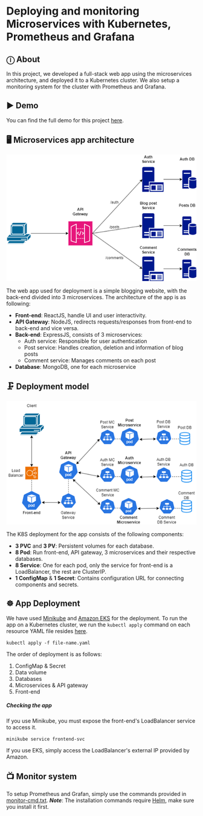 # Deploying and monitoring Microservices with Kubernetes, Prometheus and Grafana

## ⓘ About
In this project, we developed a full-stack web app using the microservices architecture, and deployed it to a Kubernetes cluster. We also setup a monitoring system for the cluster with Prometheus and Grafana.

## ▶️ Demo
You can find the full demo for this project [here](https://youtu.be/xrzwsUPCGbo).

## 🖥️ Microservices app architecture

<p align="center">
    <img src="./images/app_structure.png" alt="App architecture"/>
</p>

The web app used for deployment is a simple blogging website, with the back-end divided into 3 microservices.
The architecture of the app is as following:
+ **Front-end**: ReactJS, handle UI and user interactivity.
+ **API Gateway**: NodeJS, redirects requests/responses from front-end to back-end and vice versa.
+ **Back-end**: ExpressJS, consists of 3 microservices:
    + Auth service: Responsible for user authentication
    + Post service: Handles creation, deletion and information of blog posts
    + Comment service: Manages comments on each post
+ **Database**: MongoDB, one for each microservice

## 🗜️ Deployment model

<p align="center">
    <img src="./images/k8s_deployment.png" alt="App architecture"/>
</p>

The K8S deployment for the app consists of the following components:
+ **3 PVC** and **3 PV**: Persistent volumes for each database.
+ **8 Pod**: Run front-end, API gateway, 3 microservices and their respective databases.
+ **8 Service**: One for each pod, only the service for front-end is a LoadBalancer, the rest are ClusterIP.
+ **1 ConfigMap** & **1 Secret**: Contains configuration URL for connecting components and secrets.

## ☸️ App Deployment
We have used [Minikube](https://minikube.sigs.k8s.io/docs/) and [Amazon EKS](https://aws.amazon.com/vi/eks/) for the deployment.
To run the app on a Kubernetes cluster, we run the `kubectl apply` command on each resource YAML file resides [here](./kubernetes/).
```
kubectl apply -f file-name.yaml
```
The order of deployment is as follows:
1. ConfigMap & Secret
2. Data volume
3. Databases
4. Microservices & API gateway
5. Front-end

##### Checking the app
If you use Minikube, you must expose the front-end's LoadBalancer service to access it.
```
minikube service frontend-svc
```
If you use EKS, simply access the LoadBalancer's external IP provided by Amazon.

## 📺 Monitor system
To setup Prometheus and Grafan, simply use the commands provided in [monitor-cmd.txt](./monitor-cmd.txt).
***Note***: The installation commands require [Helm](https://helm.sh/), make sure you install it first.
